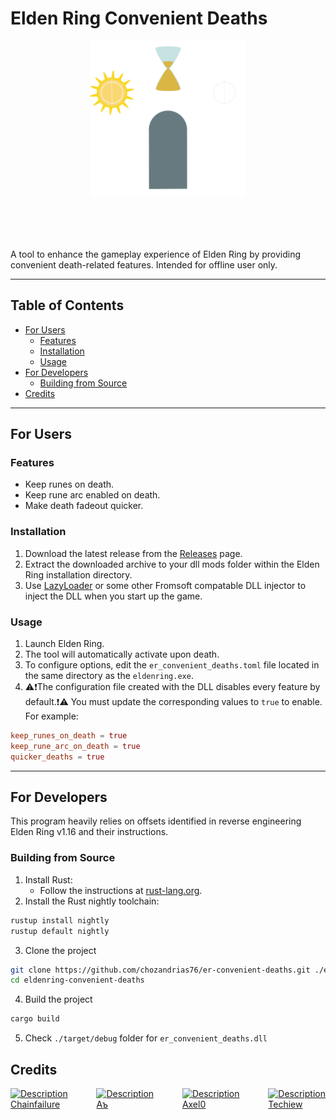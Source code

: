 # Elden Ring Convenient Deaths
<p align="center" style="margin-bottom: 5rem">
  <a href="./readme.md">
    <img alt="Elden Ring Splash Screen Skipper Logo" src="./logo.svg" alt="ER Skip Startup Cutscenes Logo" width="250">
    
  </a>
</p>
A tool to enhance the gameplay experience of Elden Ring by providing convenient death-related features.
Intended for offline user only.

---

## Table of Contents

- [For Users](#for-users)
  - [Features](#features)
  - [Installation](#installation)
  - [Usage](#usage)
- [For Developers](#for-developers)
  - [Building from Source](#building-from-source)
- [Credits](#credits)

---

## For Users

### Features

- Keep runes on death.
- Keep rune arc enabled on death.
- Make death fadeout quicker.

### Installation

1. Download the latest release from the [Releases](https://github.com/chozandrias76/er-convenient-deaths/releases) page.
2. Extract the downloaded archive to your dll mods folder within the Elden Ring installation directory.
3. Use [LazyLoader](https://www.nexusmods.com/darksouls3/mods/677) or some other Fromsoft compatable DLL injector to inject the DLL when you start up the game.

### Usage

1. Launch Elden Ring.
2. The tool will automatically activate upon death.
3. To configure options, edit the `er_convenient_deaths.toml` file located in the same directory as the `eldenring.exe`.
4. ⚠️❗The configuration file created with the DLL disables every feature by default.❗⚠️ 
You must update the corresponding values to `true` to enable. For example:
```toml
keep_runes_on_death = true
keep_rune_arc_on_death = true
quicker_deaths = true
```

---

## For Developers

This program heavily relies on offsets identified in reverse engineering Elden Ring v1.16 and their instructions.

### Building from Source

1. Install Rust:
   - Follow the instructions at [rust-lang.org](https://www.rust-lang.org/tools/install).
2. Install the Rust nightly toolchain:
```sh
rustup install nightly
rustup default nightly
```
3. Clone the project
```sh
git clone https://github.com/chozandrias76/er-convenient-deaths.git ./eldenring-convenient-deaths
cd eldenring-convenient-deaths
```
4. Build the project
```sh
cargo build
```
5. Check `./target/debug` folder for `er_convenient_deaths.dll`

## Credits

<p align="left" style="display: flex; justify-content: space-between">
    <a href="https://github.com/vswarte" ><img src="https://avatars.githubusercontent.com/u/6827387?v=4" alt="Description" width="100"></br>Chainfailure</br></a>
    <a href="https://github.com/FeeeeK" ><img src="https://avatars.githubusercontent.com/u/26704473?v=4" alt="Description" width="100"></br>Aъ</br></a>
    <a href="https://github.com/ImAxel0" ><img src="https://avatars.githubusercontent.com/u/124681710?v=4" alt="Description" width="100"></br>Axel0</br></a>
    <a href="https://github.com/techiew" ><img src="https://avatars.githubusercontent.com/u/22145177?v=4" alt="Description" width="100"></br>Techiew</br></a>
</p>
